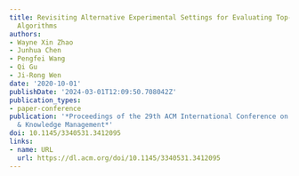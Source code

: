 ```yaml
---
title: Revisiting Alternative Experimental Settings for Evaluating Top-N Item Recommendation
  Algorithms
authors:
- Wayne Xin Zhao
- Junhua Chen
- Pengfei Wang
- Qi Gu
- Ji-Rong Wen
date: '2020-10-01'
publishDate: '2024-03-01T12:09:50.708042Z'
publication_types:
- paper-conference
publication: '*Proceedings of the 29th ACM International Conference on Information
  & Knowledge Management*'
doi: 10.1145/3340531.3412095
links:
- name: URL
  url: https://dl.acm.org/doi/10.1145/3340531.3412095
---
```

